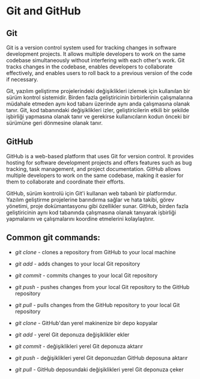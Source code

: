 # Git and GitHub

## Git
Git is a version control system used for tracking changes in software development projects. It allows multiple developers to work on the same codebase simultaneously without interfering with each other's work. Git tracks changes in the codebase, enables developers to collaborate effectively, and enables users to roll back to a previous version of the code if necessary.

Git, yazılım geliştirme projelerindeki değişiklikleri izlemek için kullanılan bir sürüm kontrol sistemidir. Birden fazla geliştiricinin birbirlerinin çalışmalarına müdahale etmeden aynı kod tabanı üzerinde aynı anda çalışmasına olanak tanır. Git, kod tabanındaki değişiklikleri izler, geliştiricilerin etkili bir şekilde işbirliği yapmasına olanak tanır ve gerekirse kullanıcıların kodun önceki bir sürümüne geri dönmesine olanak tanır.

## GitHub
GitHub is a web-based platform that uses Git for version control. It provides hosting for software development projects and offers features such as bug tracking, task management, and project documentation. GitHub allows multiple developers to work on the same codebase, making it easier for them to collaborate and coordinate their efforts.

GitHub, sürüm kontrolü için Git'i kullanan web tabanlı bir platformdur. Yazılım geliştirme projelerine barındırma sağlar ve hata takibi, görev yönetimi, proje dokümantasyonu gibi özellikler sunar. GitHub, birden fazla geliştiricinin aynı kod tabanında çalışmasına olanak tanıyarak işbirliği yapmalarını ve çalışmalarını koordine etmelerini kolaylaştırır.

## Common git commands:
- *git clone* - clones a repository from GitHub to your local machine
- *git add* - adds changes to your local Git repository
- *git commit* - commits changes to your local Git repository
- *git push* - pushes changes from your local Git repository to the GitHub repository
- *git pull* - pulls changes from the GitHub repository to your local Git repository

- *git clone* - GitHub'dan yerel makinenize bir depo kopyalar
- *git add* - yerel Git deponuza değişiklikler ekler
- *git commit* - değişiklikleri yerel Git deponuza aktarır
- *git push* - değişiklikleri yerel Git deponuzdan GitHub deposuna aktarır
- *git pull* - GitHub deposundaki değişiklikleri yerel Git deponuza çeker


